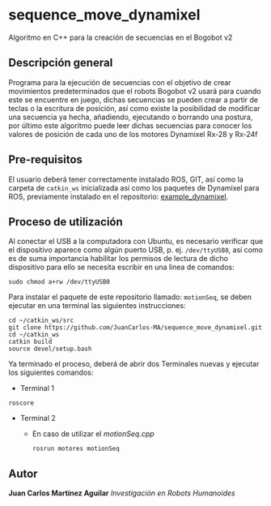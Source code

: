 # sequence_move_dynamixel
Algoritmo en C++ para la creación de secuencias en el Bogobot v2

## Descripción general
Programa para la ejecución de secuencias con el objetivo de crear movimientos predeterminados que el robots Bogobot v2 usará para cuando este se encuentre en juego, dichas secuencias se pueden crear a partir de teclas o la escritura de posición, así como existe la posibilidad de modificar una secuencia ya hecha, añadiendo, ejecutando o borrando una postura, por último este algoritmo puede leer dichas secuencias para conocer los valores de posición de cada uno de los motores Dynamixel Rx-28 y Rx-24f

## Pre-requisitos
El usuario deberá tener correctamente instalado ROS, GIT, así como la carpeta de `catkin_ws` inicializada así como los paquetes de Dynamixel para ROS, previamente instalado en el repositorio: [example_dynamixel](https://github.com/aaceves/example_dynamixel).

## Proceso de utilización

Al conectar el USB a la computadora con Ubuntu, es necesario verificar que el dispositivo aparece como algún puerto USB, p. ej. `/dev/ttyUSB0`, así como es de suma importancia habilitar los permisos de lectura de dicho dispositivo para ello se necesita escribir en una linea de comandos:
```
sudo chmod a+rw /dev/ttyUSB0 
```
Para instalar el paquete de este repositorio llamado: `motionSeq`, se deben ejecutar en una terminal las siguientes instrucciones:

```
cd ~/catkin_ws/src
git clone https://github.com/JuanCarlos-MA/sequence_move_dynamixel.git
cd ~/catkin_ws
catkin build
source devel/setup.bash
```
Ya terminado el proceso, deberá de abrir dos Terminales nuevas y ejecutar los siguientes comandos:

* Terminal 1
```
roscore
```
* Terminal 2

  - En caso de utilizar el *motionSeq.cpp*
    ```
    rosrun motores motionSeq
    ```

## Autor

**Juan Carlos Martínez Aguilar** *Investigación en Robots Humanoides*
